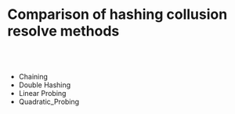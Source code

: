 # Comparison of hashing collusion resolve methods
<br><br>
- Chaining<br>
- Double Hashing<br>
- Linear Probing<br>
- Quadratic_Probing<br>

